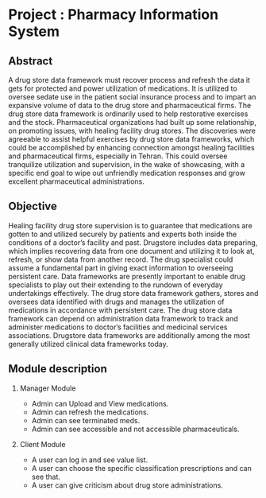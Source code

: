 # Project : Pharmacy Information System

## Abstract 

A drug store data framework must recover process and refresh the data it gets for protected and power utilization of medications. It is utilized to oversee sedate use in the patient social insurance process and to impart an expansive volume of data to the drug store and pharmaceutical firms. The drug store data framework is ordinarily used to help restorative exercises and the stock. Pharmaceutical organizations had built up some relationship, on promoting issues, with healing facility drug stores. The discoveries were agreeable to assist helpful exercises by drug store data frameworks, which could be accomplished by enhancing connection amongst healing facilities and pharmaceutical firms, especially in Tehran. This could oversee tranquilize utilization and supervision, in the wake of showcasing, with a specific end goal to wipe out unfriendly medication responses and grow excellent pharmaceutical administrations.

## Objective

Healing facility drug store supervision is to guarantee that medications are gotten to and utilized securely by patients and experts both inside the conditions of a doctor’s facility and past. Drugstore includes data preparing, which implies recovering data from one document and utilizing it to look at, refresh, or show data from another record. The drug specialist could assume a fundamental part in giving exact information to overseeing persistent care. Data frameworks are presently important to enable drug specialists to play out their extending to the rundown of everyday undertakings effectively. The drug store data framework gathers, stores and oversees data identified with drugs and manages the utilization of medications in accordance with persistent care. The drug store data framework can depend on administration data framework to track and administer medications to doctor’s facilities and medicinal services associations. Drugstore data frameworks are additionally among the most generally utilized clinical data frameworks today.

## Module description

1. Manager Module
    * Admin can Upload and View medications.
    * Admin can refresh the medications.
    * Admin can see terminated meds.
    * Admin can see accessible and not accessible pharmaceuticals.

2. Client Module
    * A user can log in and see value list.
    * A user can choose the specific classification prescriptions and can see that.
    * A user can give criticism about drug store administrations.


